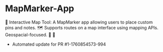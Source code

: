 # MapMarker-App
📍 Interactive Map Tool: A MapMarker app allowing users to place custom pins and notes. 🗺️ Supports routes on a map interface using mapping APIs. Geospacial-focused. 📝 📌


- Automated update for PR #1-1760854573-994